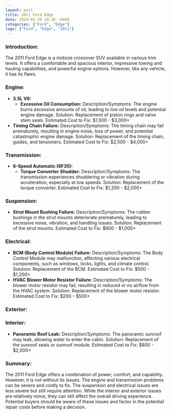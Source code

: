 ```yaml
---
layout: post
title: 2011 Ford Edge
date: 2024-03-29 10:36 -0400
categories: ["Ford", "Edge"]
tags: ["Ford", "Edge", "2011"]
---
```

### Introduction:
The 2011 Ford Edge is a midsize crossover SUV available in various trim levels. It offers a comfortable and spacious interior, impressive towing and hauling capabilities, and powerful engine options. However, like any vehicle, it has its flaws.

### Engine:

- **3.5L V6:**
    - **Excessive Oil Consumption:** Description/Symptoms: The engine burns excessive amounts of oil, leading to low oil levels and potential engine damage. Solution: Replacement of piston rings and valve stem seals. Estimated Cost to Fix: $1,500 - $3,000+
- **Timing Chain Failure:** Description/Symptoms: The timing chain may fail prematurely, resulting in engine noise, loss of power, and potential catastrophic engine damage. Solution: Replacement of the timing chain, guides, and tensioners. Estimated Cost to Fix: $2,500 - $4,000+

### Transmission:

- **6-Speed Automatic (6F35):**
    - **Torque Converter Shudder:** Description/Symptoms: The transmission experiences shuddering or vibration during acceleration, especially at low speeds. Solution: Replacement of the torque converter. Estimated Cost to Fix: $1,200 - $2,000+

### Suspension:

- **Strut Mount Bushing Failure:** Description/Symptoms: The rubber bushings in the strut mounts deteriorate prematurely, leading to excessive noise, vibration, and handling issues. Solution: Replacement of the strut mounts. Estimated Cost to Fix: $600 - $1,000+

### Electrical:

- **BCM (Body Control Module) Failure:** Description/Symptoms: The Body Control Module may malfunction, affecting various electrical components, such as windows, locks, lights, and climate control. Solution: Replacement of the BCM. Estimated Cost to Fix: $500 - $1,200+
- **HVAC Blower Motor Resistor Failure:** Description/Symptoms: The blower motor resistor may fail, resulting in reduced or no airflow from the HVAC system. Solution: Replacement of the blower motor resistor. Estimated Cost to Fix: $200 - $500+

### Exterior:

### Interior:

- **Panoramic Roof Leak:** Description/Symptoms: The panoramic sunroof may leak, allowing water to enter the cabin. Solution: Replacement of the sunroof seals or sunroof module. Estimated Cost to Fix: $800 - $2,000+

### Summary:

The 2011 Ford Edge offers a combination of power, comfort, and capability. However, it is not without its issues. The engine and transmission problems can be severe and costly to fix. The suspension and electrical issues are less severe but still require attention. While the interior and exterior issues are relatively minor, they can still affect the overall driving experience. Potential buyers should be aware of these issues and factor in the potential repair costs before making a decision.
